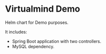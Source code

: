 # Virtualmind Demo

Helm chart for Demo purposes.

It includes:
* Spring Boot application with two controllers.
* MySQL dependency.
